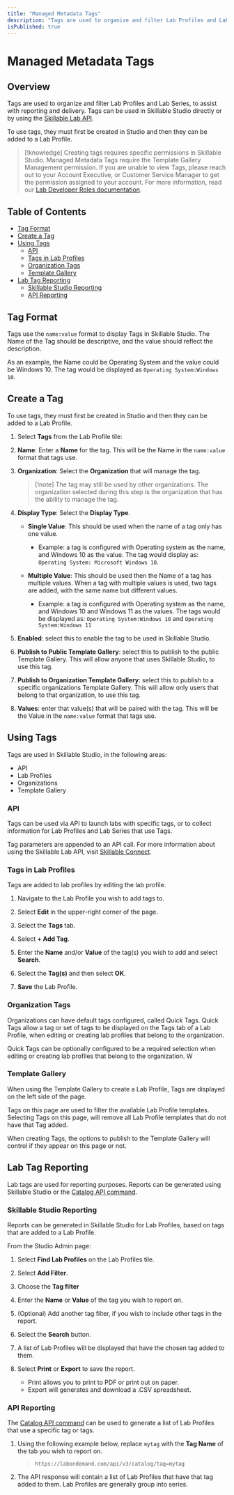 ```yaml
---
title: "Managed Metadata Tags"
description: "Tags are used to organize and filter Lab Profiles and Lab Series, to assist with reporting and delivery."
isPublished: true
---
```


# Managed Metadata Tags

## Overview

Tags are used to organize and filter Lab Profiles and Lab Series, to assist with reporting and delivery. Tags can be used in Skillable Studio directly or by using the [Skillable Lab API](https://connect.skillable.com/lab/overview/). 

To use tags, they must first be created in Studio and then they can be added to a Lab Profile. 

>[!knowledge] Creating tags requires specific permissions in Skillable Studio. Managed Metadata Tags require the Template Gallery Management permission. If you are unable to view Tags, please reach out to your Account Executive, or Customer Service Manager to get the permission assigned to your account. For more information, read our [Lab Developer Roles documentation](https://docs.skillable.com/lod/lod-lab-developers/org-lab-dev-roles.md).

## Table of Contents
- [Tag Format](#tag-format)
- [Create a Tag](#create-a-tag)
- [Using Tags](#using-tags)
  - [API](#api)
  - [Tags in Lab Profiles](#tags-in-lab-profiles)
  - [Organization Tags](#organization-tags)
  - [Template Gallery](#template-gallery)
- [Lab Tag Reporting](#lab-tag-reporting)
  - [Skillable Studio Reporting](#skillable-studio-reporting)
  - [API Reporting](#api-reporting)


## Tag Format 

Tags use the `name:value` format to display Tags in Skillable Studio. The Name of the Tag should be descriptive, and the value should reflect the description.

As an example, the Name could be Operating System and the value could be Windows 10. The tag would be displayed as `Operating System:Windows 10`. 

## Create a Tag 

To use tags, they must first be created in Studio and then they can be added to a Lab Profile. 

1. Select **Tags** from the Lab Profile tile: 

1. **Name**: Enter a **Name** for the tag. This will be the Name in the `name:value` format that tags use. 

1. **Organization**: Select the **Organization** that will manage the tag. 

    >[!note] The tag may still be used by other organizations. The organization selected during this step is the organization that has the ability to manage the tag. 

1. **Display Type**: Select the **Display Type**. 

    - **Single Value**: This should be used when the name of a tag only has one value. 
        - Example: a tag is configured with Operating system as the name, and Windows 10 as the value. The tag would display as: `Operating System: Microsoft Windows 10`.

    - **Multiple Value**: This should be used then the Name of a tag has multiple values. When a tag with multiple values is used, two tags are added, with the same name but different values. 
        - Example: a tag is configured with Operating system as the name, and Windows 10 and Windows 11 as the values. The tags would be displayed as: `Operating System:Windows 10` and  `Operating System:Windows 11`

1. **Enabled**: select this to enable the tag to be used in Skillable Studio.

1. **Publish to Public Template Gallery**: select this to publish to the public Template Gallery. This will allow anyone that uses Skillable Studio, to use this tag. 

1. **Publish to Organization Template Gallery**: select this to publish to a specific organizations Template Gallery. This will allow only users that belong to that organization, to use this tag. 

1. **Values**: enter that value(s) that will be paired with the tag. This will be the Value in the `name:value` format that tags use. 

## Using Tags 
 
Tags are used in Skillable Studio, in the following areas: 

 - API 
 - Lab Profiles
 - Organizations 
 - Template Gallery

### API

Tags can be used via API to launch labs with specific tags, or to collect information for Lab Profiles and Lab Series that use Tags.

Tag parameters are appended to an API call. For more information about using the Skillable Lab API, visit [Skillable Connect](https://connect.skillable.com/lab/overview/).

### Tags in Lab Profiles

Tags are added to lab profiles by editing the lab profile. 

1. Navigate to the Lab Profile you wish to add tags to. 

1. Select **Edit** in the upper-right corner of the page. 

1. Select the **Tags** tab. 

1. Select **+ Add Tag**. 

1. Enter the **Name** and/or **Value** of the tag(s) you wish to add and select **Search**. 

1. Select the **Tag(s)** and then select **OK**.  

1. **Save** the Lab Profile. 

### Organization Tags

Organizations can have default tags configured, called Quick Tags. Quick Tags allow a tag or set of tags to be displayed on the Tags tab of a Lab Profile, when editing or creating lab profiles that belong to the organization. 

Quick Tags can be optionally configured to be a required selection when editing or creating lab profiles that belong to the organization. W

### Template Gallery 

When using the Template Gallery to create a Lab Profile, Tags are displayed on the left side of the page. 

Tags on this page are used to filter the available Lab Profile templates. Selecting Tags on this page, will remove all Lab Profile templates that do not have that Tag added. 

When creating Tags, the options to publish to the Template Gallery will control if they appear on this page or not. 

## Lab Tag Reporting

Lab tags are used for reporting purposes. Reports can be generated using Skillable Studio or the [Catalog API command](https://connect.skillable.com/lab/operation/Catalog/).

### Skillable Studio Reporting 

Reports can be generated in Skillable Studio for Lab Profiles, based on tags that are added to a Lab Profile. 

From the Studio Admin page:

1. Select **Find Lab Profiles** on the Lab Profiles tile. 

1. Select **Add Filter**. 

1. Choose the **Tag filter**

1. Enter the **Name** or **Value** of the tag you wish to report on. 

1. (Optional) Add another tag filter, if you wish to include other tags in the report. 

1. Select the **Search** button. 

1. A list of Lab Profiles will be displayed that have the chosen tag added to them. 

1. Select **Print** or **Export** to save the report. 
    - Print allows you to print to PDF or print out on paper. 
    - Export will generates and download a .CSV spreadsheet. 

### API Reporting 

The [Catalog API command](https://connect.skillable.com/lab/operation/Catalog/) can be used to generate a list of Lab Profiles that use a specific tag or tags. 

1. Using the following example below, replace `mytag` with the **Tag Name** of the tab you wish to report on.

    >`https://labondemand.com/api/v3/catalog/tag=mytag`

1. The API response will contain a list of Lab Profiles that have that tag added to them. Lab Profiles are generally group into series. 